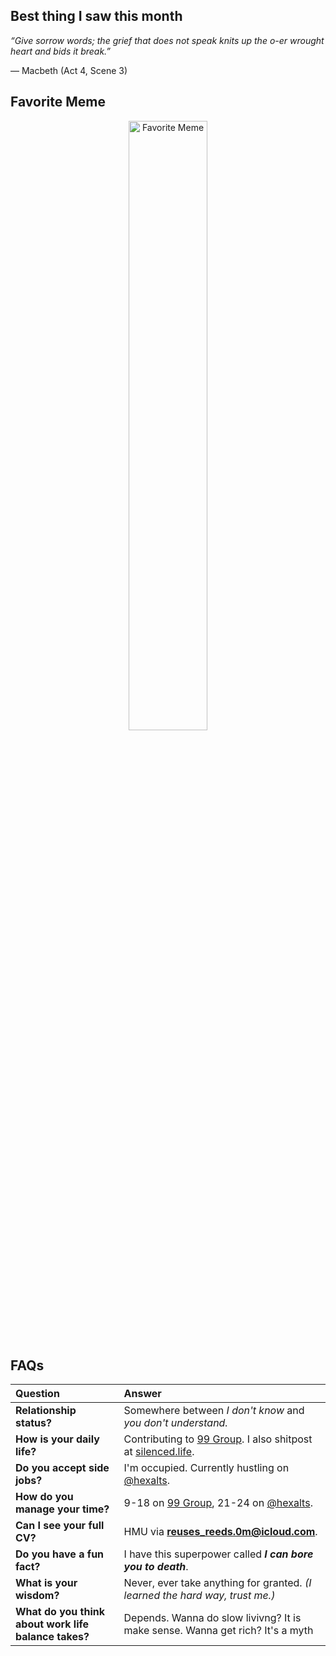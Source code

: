 ## Best thing I saw this month

_“Give sorrow words; the grief that does not speak knits up the o-er wrought heart and bids it break.”_

— Macbeth (Act 4, Scene 3)

## Favorite Meme

<p align="center">
  <img src="https://github.com/user-attachments/assets/001e15c4-4000-49c8-ba7b-b866dc9dc745" alt="Favorite Meme" width="50%">
</p>

## FAQs

| **Question**              | **Answer** |
|:--------------------------|:----------|
| **Relationship status?** | Somewhere between *I don't know* and *you don't understand.* |
| **How is your daily life?** | Contributing to [99 Group](https://www.99.co/about-us). I also shitpost at [silenced.life](https://silenced.life). |
| **Do you accept side jobs?** | I'm occupied. Currently hustling on [@hexalts](https://github.com/hexalts). |
| **How do you manage your time?** | 9-18 on [99 Group](https://www.99.co/about-us), 21-24 on [@hexalts](https://github.com/hexalts).|
| **Can I see your full CV?** | HMU via **reuses_reeds.0m@icloud.com**. |
| **Do you have a fun fact?** | I have this superpower called **_I can bore you to death_**. |
| **What is your wisdom?** | Never, ever take anything for granted. *(I learned the hard way, trust me.)* |
| **What do you think about work life balance takes?** | Depends. Wanna do slow livivng? It is make sense. Wanna get rich? It's a myth |
